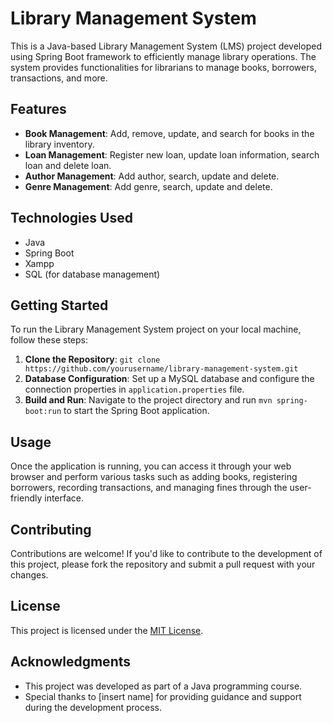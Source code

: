 # **Library Management System**

This is a Java-based Library Management System (LMS) project developed using Spring Boot framework to efficiently manage library operations. The system provides functionalities for librarians to manage books, borrowers, transactions, and more.

## **Features**

- **Book Management**: Add, remove, update, and search for books in the library inventory.
- **Loan Management**: Register new loan, update loan information, search loan and delete loan.
- **Author Management**: Add author, search, update and delete.
- **Genre Management**: Add genre, search, update and delete.


## **Technologies Used**

- Java
- Spring Boot
- Xampp
- SQL (for database management)
  

## **Getting Started**

To run the Library Management System project on your local machine, follow these steps:

1. **Clone the Repository**: `git clone https://github.com/yourusername/library-management-system.git`
2. **Database Configuration**: Set up a MySQL database and configure the connection properties in `application.properties` file.
3. **Build and Run**: Navigate to the project directory and run `mvn spring-boot:run` to start the Spring Boot application.

## **Usage**

Once the application is running, you can access it through your web browser and perform various tasks such as adding books, registering borrowers, recording transactions, and managing fines through the user-friendly interface.

## **Contributing**

Contributions are welcome! If you'd like to contribute to the development of this project, please fork the repository and submit a pull request with your changes.

## **License**

This project is licensed under the [MIT License](LICENSE).

## **Acknowledgments**

- This project was developed as part of a Java programming course.
- Special thanks to [insert name] for providing guidance and support during the development process.
